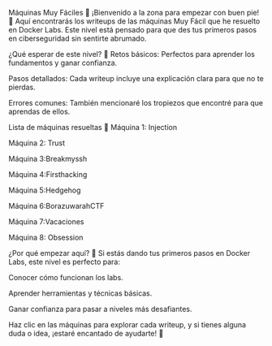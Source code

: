 Máquinas Muy Fáciles 🐣
¡Bienvenido a la zona para empezar con buen pie! 🚀 Aquí encontrarás los writeups de las máquinas Muy Fácil que he resuelto en Docker Labs. Este nivel está pensado para que des tus primeros pasos en ciberseguridad sin sentirte abrumado.

¿Qué esperar de este nivel? 🎯
Retos básicos: Perfectos para aprender los fundamentos y ganar confianza.

Pasos detallados: Cada writeup incluye una explicación clara para que no te pierdas.

Errores comunes: También mencionaré los tropiezos que encontré para que aprendas de ellos.

Lista de máquinas resueltas 📝
Máquina 1: Injection

Máquina 2: Trust

Máquina  3:Breakmyssh

Máquina 4:Firsthacking

Máquina 5:Hedgehog

Máquina 6:BorazuwarahCTF

Máquina 7:Vacaciones

Máquina 8: Obsession

¿Por qué empezar aquí? 🤔
Si estás dando tus primeros pasos en Docker Labs, este nivel es perfecto para:

Conocer cómo funcionan los labs.

Aprender herramientas y técnicas básicas.

Ganar confianza para pasar a niveles más desafiantes.

Haz clic en las máquinas para explorar cada writeup, y si tienes alguna duda o idea, ¡estaré encantado de ayudarte! 🙌

